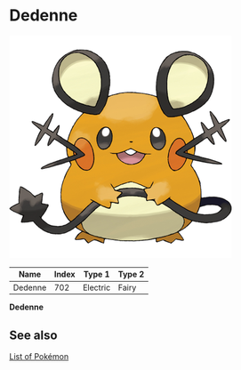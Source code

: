 # Dedenne


![Dedenne](images/702.png)

| **Name** | **Index** | **Type 1** | **Type 2** |
|----|----|----|----|
| Dedenne | 702 | Electric | Fairy  |

**Dedenne** 

## See also

[List of Pokémon](../pokemon.md)
